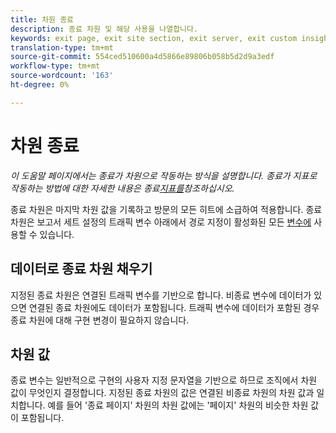 ```yaml
---
title: 차원 종료
description: 종료 차원 및 해당 사용을 나열합니다.
keywords: exit page, exit site section, exit server, exit custom insight
translation-type: tm+mt
source-git-commit: 554ced510600a4d5866e89806b058b5d2d9a3edf
workflow-type: tm+mt
source-wordcount: '163'
ht-degree: 0%

---
```



# 차원 종료

*이 도움말 페이지에서는 종료가 차원으로 작동하는 방식을 설명합니다. 종료가 지표로 작동하는 방법에 대한 자세한 내용은 종료[지표를](../metrics/exits.md)참조하십시오.*

종료 차원은 마지막 차원 값을 기록하고 방문의 모든 히트에 소급하여 적용합니다. 종료 차원은 보고서 세트 설정의 트래픽 변수 아래에서 경로 지정이 활성화된 모든 [변수에](/help/admin/admin/c-traffic-variables/traffic-var.md) 사용할 수 있습니다.

## 데이터로 종료 차원 채우기

지정된 종료 차원은 연결된 트래픽 변수를 기반으로 합니다. 비종료 변수에 데이터가 있으면 연결된 종료 차원에도 데이터가 포함됩니다. 트래픽 변수에 데이터가 포함된 경우 종료 차원에 대해 구현 변경이 필요하지 않습니다.

## 차원 값

종료 변수는 일반적으로 구현의 사용자 지정 문자열을 기반으로 하므로 조직에서 차원 값이 무엇인지 결정합니다. 지정된 종료 차원의 값은 연결된 비종료 차원의 차원 값과 일치합니다. 예를 들어 &#39;종료 페이지&#39; 차원의 차원 값에는 &#39;페이지&#39; 차원의 비슷한 차원 값이 포함됩니다.
